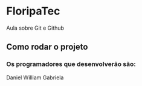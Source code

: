 # FloripaTec
Aula sobre Git e Github

## Como rodar o projeto

### Os programadores que desenvolverão são:
Daniel
William
Gabriela
